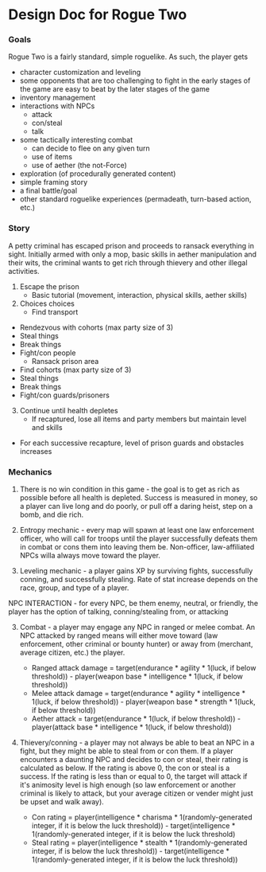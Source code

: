 # Design Doc for Rogue Two

### Goals

Rogue Two is a fairly standard, simple roguelike. As such, the player gets
 * character customization and leveling
 * some opponents that are too challenging to fight in the early stages of the game are easy to beat by the later stages of the game
 * inventory management
 * interactions with NPCs
   * attack
   * con/steal
   * talk
* some tactically interesting combat
   * can decide to flee on any given turn
   * use of items
   * use of aether (the not-Force)
* exploration (of procedurally generated content)
* simple framing story
* a final battle/goal
* other standard roguelike experiences (permadeath, turn-based action, etc.)
  
### Story

A petty criminal has escaped prison and proceeds to ransack everything in sight. Initially armed with only a mop, basic skills in aether manipulation and their wits, the criminal wants to get rich through thievery and other illegal activities.

1. Escape the prison
     * Basic tutorial (movement, interaction, physical skills, aether skills)
2. Choices choices
     * Find transport
* Rendezvous with cohorts (max party size of 3)
* Steal things
* Break things
* Fight/con people
     * Ransack prison area
* Find cohorts (max party size of 3)
* Steal things
* Break things
* Fight/con guards/prisoners
3. Continue until health depletes
     * If recaptured, lose all items and party members but maintain level and skills
* For each successive recapture, level of prison guards and obstacles increases


### Mechanics

1. There is no win condition in this game - the goal is to get as rich as possible before all health is depleted. Success is measured in money, so a player can live long and do poorly, or pull off a daring heist, step on a bomb, and die rich.

2. Entropy mechanic - every map will spawn at least one law enforcement officer, who will call for troops until the player successfully defeats them in combat or cons them into leaving them be. Non-officer, law-affiliated NPCs willa always move toward the player.

3. Leveling mechanic - a player gains XP by surviving fights, successfully conning, and successfully stealing. Rate of stat increase depends on the race, group, and type of a player.

NPC INTERACTION - for every NPC, be them enemy, neutral, or friendly, the player has the option of talking, conning/stealing from, or attacking

3. Combat - a player may engage any NPC in ranged or melee combat. An NPC attacked by ranged means will either move toward (law enforcement, other criminal or bounty hunter) or away from (merchant, average citizen, etc.) the player.
   * Ranged attack damage = target(endurance * agility * 1(luck, if below threshold)) - player(weapon base * intelligence * 1(luck, if below threshold))
   * Melee attack damage = target(endurance * agility * intelligence * 1(luck, if below threshold)) - player(weapon base * strength * 1(luck, if below threshold)) 
   * Aether attack = target(endurance * 1(luck, if below threshold)) - player(attack base * intelligence * 1(luck, if below threshold))

4. Thievery/conning - a player may not always be able to beat an NPC in a fight, but they might be able to steal from or con them. If a player encounters a daunting NPC and decides to con or steal, their rating is calculated as below. If the rating is above 0, the con or steal is a success. If the rating is less than or equal to 0, the target will attack if it's animosity level is high enough (so law enforcement or another criminal is likely to attack, but your average citizen or vender might just be upset and walk away).
   * Con rating = player(intelligence * charisma * 1(randomly-generated integer, if it is below the luck threshold)) -  target(intelligence * 1(randomly-generated integer, if it is below the luck threshold)
   * Steal rating = player(intelligence * stealth * 1(randomly-generated integer, if is below the luck threshold)) - target(intelligence * 1(randomly-generated integer, if it is below the luck threshold))
